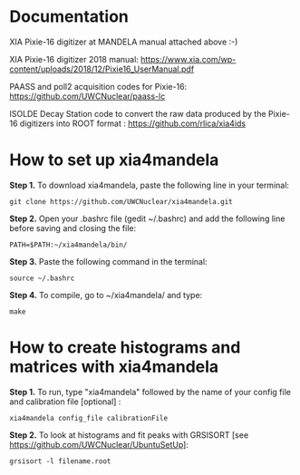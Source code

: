 # Documentation

XIA Pixie-16 digitizer at MANDELA manual attached above :-)

XIA Pixie-16 digitizer 2018 manual: https://www.xia.com/wp-content/uploads/2018/12/Pixie16_UserManual.pdf

PAASS and poll2 acquisition codes for Pixie-16: https://github.com/UWCNuclear/paass-lc

ISOLDE Decay Station code to convert the raw data produced by the Pixie-16 digitizers into ROOT format : https://github.com/rlica/xia4ids

# How to set up xia4mandela

**Step 1.**	To download xia4mandela, paste the following line in your terminal:

    git clone https://github.com/UWCNuclear/xia4mandela.git

**Step 2.**	Open your .bashrc file (gedit ~/.bashrc) and add the following line before saving and closing the file:

    PATH=$PATH:~/xia4mandela/bin/

**Step 3.**	Paste the following command in the terminal:

    source ~/.bashrc

**Step 4.**	To compile, go to ~/xia4mandela/ and type:

    make
   
# How to create histograms and matrices with xia4mandela

**Step 1.**	To run, type "xia4mandela" followed by the name of your config file and calibration file [optional] :

    xia4mandela config_file calibrationFile

**Step 2.**	To look at histograms and fit peaks with GRSISORT [see https://github.com/UWCNuclear/UbuntuSetUp]:

    grsisort -l filename.root
    
    
 
